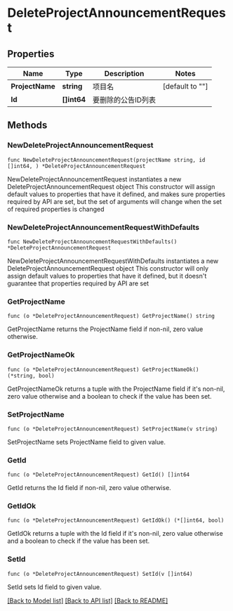 # DeleteProjectAnnouncementRequest

## Properties

Name | Type | Description | Notes
------------ | ------------- | ------------- | -------------
**ProjectName** | **string** | 项目名 | [default to ""]
**Id** | **[]int64** | 要删除的公告ID列表 | 

## Methods

### NewDeleteProjectAnnouncementRequest

`func NewDeleteProjectAnnouncementRequest(projectName string, id []int64, ) *DeleteProjectAnnouncementRequest`

NewDeleteProjectAnnouncementRequest instantiates a new DeleteProjectAnnouncementRequest object
This constructor will assign default values to properties that have it defined,
and makes sure properties required by API are set, but the set of arguments
will change when the set of required properties is changed

### NewDeleteProjectAnnouncementRequestWithDefaults

`func NewDeleteProjectAnnouncementRequestWithDefaults() *DeleteProjectAnnouncementRequest`

NewDeleteProjectAnnouncementRequestWithDefaults instantiates a new DeleteProjectAnnouncementRequest object
This constructor will only assign default values to properties that have it defined,
but it doesn't guarantee that properties required by API are set

### GetProjectName

`func (o *DeleteProjectAnnouncementRequest) GetProjectName() string`

GetProjectName returns the ProjectName field if non-nil, zero value otherwise.

### GetProjectNameOk

`func (o *DeleteProjectAnnouncementRequest) GetProjectNameOk() (*string, bool)`

GetProjectNameOk returns a tuple with the ProjectName field if it's non-nil, zero value otherwise
and a boolean to check if the value has been set.

### SetProjectName

`func (o *DeleteProjectAnnouncementRequest) SetProjectName(v string)`

SetProjectName sets ProjectName field to given value.


### GetId

`func (o *DeleteProjectAnnouncementRequest) GetId() []int64`

GetId returns the Id field if non-nil, zero value otherwise.

### GetIdOk

`func (o *DeleteProjectAnnouncementRequest) GetIdOk() (*[]int64, bool)`

GetIdOk returns a tuple with the Id field if it's non-nil, zero value otherwise
and a boolean to check if the value has been set.

### SetId

`func (o *DeleteProjectAnnouncementRequest) SetId(v []int64)`

SetId sets Id field to given value.



[[Back to Model list]](../README.md#documentation-for-models) [[Back to API list]](../README.md#documentation-for-api-endpoints) [[Back to README]](../README.md)


